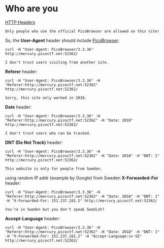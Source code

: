 # Who are you

[HTTP Headers](https://developer.mozilla.org/en-US/docs/Web/HTTP/Headers)

```text
Only people who use the official PicoBrowser are allowed on this site!
```

So, the **User-Agent** header should include [PicoBrowser](https://developer.picoxr.com/document/web/development-platform/):

```shell
curl -H "User-Agent: PicoBrowser/3.3.36" http://mercury.picoctf.net:52362/
```

```text
I don't trust users visiting from another site.
```

**Referer** header:

```shell
curl -H "User-Agent: PicoBrowser/3.3.36" -H "Referer:http://mercury.picoctf.net:52362" http://mercury.picoctf.net:52362/
```

```text
Sorry, this site only worked in 2018.
```

**Date** header:

```shell
curl -H "User-Agent: PicoBrowser/3.3.36" -H "Referer:http://mercury.picoctf.net:52362" -H "Date: 2018" http://mercury.picoctf.net:52362/
```

```text
I don't trust users who can be tracked.
```

**DNT (Do Not Track)** header:

```shell
curl -H "User-Agent: PicoBrowser/3.3.36" -H "Referer:http://mercury.picoctf.net:52362" -H "Date: 2018" -H "DNT: 1" http://mercury.picoctf.net:52362/
```

```text
This website is only for people from Sweden.
```

using random IP addr (example by Google) from Sweden **X-Forwarded-For** header:

```shell
curl -H "User-Agent: PicoBrowser/3.3.36" -H "Referer:http://mercury.picoctf.net:52362" -H "Date: 2018" -H "DNT: 1" -H "X-Forwarded-For: 151.237.181.2" http://mercury.picoctf.net:52362/
```

```text
You're in Sweden but you don't speak Swedish?
```

**Accept-Language** header:

```shell
curl -H "User-Agent: PicoBrowser/3.3.36" -H "Referer:http://mercury.picoctf.net:52362" -H "Date: 2018" -H "DNT: 1" -H "X-Forwarded-For: 151.237.181.2" -H "Accept-Language:sv-SE" http://mercury.picoctf.net:52362/
```
